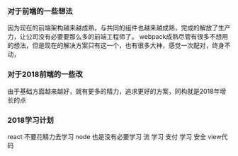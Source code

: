### 对于前端的一些想法
因为现在的前端架构越来越成熟，与共同的组件也越来越成熟，完成的解放了生产力，让公司没有必要要那么多的前端工程师了。
webpack成熟尽管有很多不想用的想法，但是现在的解决方案只有这一个，也有很多大神，感觉一次配对，终身不动，

### 对于2018前端的一些改
由于基础方面越来越好，就有更多的精力，追求更好的方案，同构就是2018年增长的点

### 2018学习计划
react 不要花精力去学习
node  也是没有必要学习
流 学习
支付 学习
安全
view代码 
